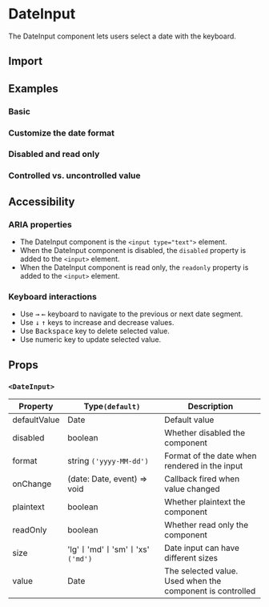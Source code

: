 # DateInput

The DateInput component lets users select a date with the keyboard.

## Import

<!--{include:<import-guide>}-->

## Examples

### Basic

<!--{include:`basic.md`}-->

### Customize the date format

<!--{include:`format.md`}-->

### Disabled and read only

<!--{include:`disabled.md`}-->

### Controlled vs. uncontrolled value

<!--{include:`controlled.md`}-->

## Accessibility

### ARIA properties

- The DateInput component is the `<input type="text">` element.
- When the DateInput component is disabled, the `disabled` property is added to the `<input>` element.
- When the DateInput component is read only, the `readonly` property is added to the `<input>` element.

### Keyboard interactions

- Use <kbd>→</kbd> <kbd>←</kbd> keyboard to navigate to the previous or next date segment.
- Use <kbd>↓</kbd> <kbd>↑</kbd> keys to increase and decrease values.
- Use <kbd>Backspace</kbd> key to delete selected value.
- Use numeric key to update selected value.

## Props

### `<DateInput>`

<!-- prettier-sort-markdown-table -->

| Property     | Type`(default)`                 | Description                                               |
| ------------ | ------------------------------- | --------------------------------------------------------- |
| defaultValue | Date                            | Default value                                             |
| disabled     | boolean                         | Whether disabled the component                            |
| format       | string `('yyyy-MM-dd')`         | Format of the date when rendered in the input             |
| onChange     | (date: Date, event) => void     | Callback fired when value changed                         |
| plaintext    | boolean                         | Whether plaintext the component                           |
| readOnly     | boolean                         | Whether read only the component                           |
| size         | 'lg'〡'md'〡'sm'〡'xs' `('md')` | Date input can have different sizes                       |
| value        | Date                            | The selected value. Used when the component is controlled |

